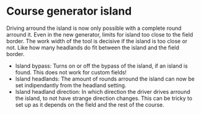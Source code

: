 # Course generator island


Driving arround the island is now only possible with a complete round arround it.
Even in the new generator, limits for island too close to the field border.
The work width of the tool is decisive if the island is too close or not.
Like how many headlands do fit between the island and the field border.



- Island bypass: Turns on or off the bypass of the island, if an island is found. This does not work for custom fields!
- Island headlands: The amount of rounds arround the island can now be set indipendantly from the headland setting.
- Island headland direction: In which direction the driver drives arround the island, to not have strange direction changes. This can be tricky to set up as it depends on the field and the rest of the course.


